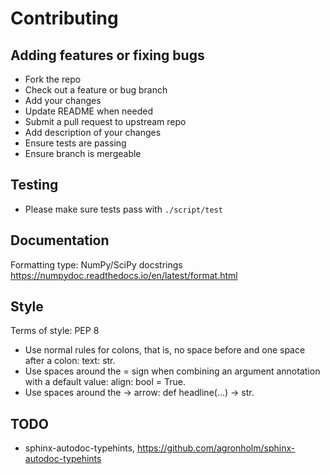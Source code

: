 # Contributing

## Adding features or fixing bugs

* Fork the repo
* Check out a feature or bug branch
* Add your changes
* Update README when needed
* Submit a pull request to upstream repo
* Add description of your changes
* Ensure tests are passing
* Ensure branch is mergeable

## Testing

* Please make sure tests pass with `./script/test`


## Documentation

Formatting type: NumPy/SciPy docstrings https://numpydoc.readthedocs.io/en/latest/format.html

## Style

Terms of style: PEP 8

- Use normal rules for colons, that is, no space before and one space after a colon: text: str.
- Use spaces around the = sign when combining an argument annotation with a default value: align: bool = True.
- Use spaces around the -> arrow: def headline(...) -> str.

## TODO

- sphinx-autodoc-typehints, https://github.com/agronholm/sphinx-autodoc-typehints
